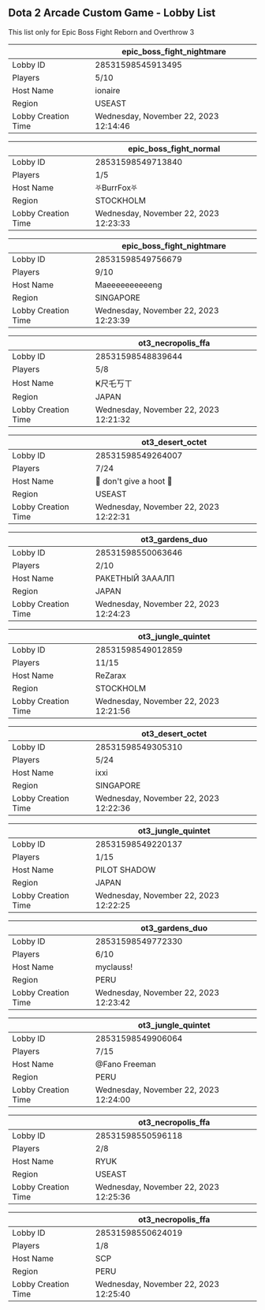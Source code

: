 ## Dota 2 Arcade Custom Game - Lobby List

This list only for Epic Boss Fight Reborn and Overthrow 3

|  | epic_boss_fight_nightmare |
| ------ | ------ |
| Lobby ID | 28531598545913495 |
| Players | 5/10 |
| Host Name | ionaire |
| Region | USEAST |
| Lobby Creation Time | Wednesday, November 22, 2023 12:14:46 |


|  | epic_boss_fight_normal |
| ------ | ------ |
| Lobby ID | 28531598549713840 |
| Players | 1/5 |
| Host Name | ⛧BurrFox⛧ |
| Region | STOCKHOLM |
| Lobby Creation Time | Wednesday, November 22, 2023 12:23:33 |


|  | epic_boss_fight_nightmare |
| ------ | ------ |
| Lobby ID | 28531598549756679 |
| Players | 9/10 |
| Host Name | Maeeeeeeeeeeng |
| Region | SINGAPORE |
| Lobby Creation Time | Wednesday, November 22, 2023 12:23:39 |


|  | ot3_necropolis_ffa |
| ------ | ------ |
| Lobby ID | 28531598548839644 |
| Players | 5/8 |
| Host Name | Ҝ尺乇丂ㄒ |
| Region | JAPAN |
| Lobby Creation Time | Wednesday, November 22, 2023 12:21:32 |


|  | ot3_desert_octet |
| ------ | ------ |
| Lobby ID | 28531598549264007 |
| Players | 7/24 |
| Host Name | 🦉 don't give a hoot 🦉 |
| Region | USEAST |
| Lobby Creation Time | Wednesday, November 22, 2023 12:22:31 |


|  | ot3_gardens_duo |
| ------ | ------ |
| Lobby ID | 28531598550063646 |
| Players | 2/10 |
| Host Name | РАКЕТНЫЙ ЗАААЛП |
| Region | JAPAN |
| Lobby Creation Time | Wednesday, November 22, 2023 12:24:23 |


|  | ot3_jungle_quintet |
| ------ | ------ |
| Lobby ID | 28531598549012859 |
| Players | 11/15 |
| Host Name | ReZarax |
| Region | STOCKHOLM |
| Lobby Creation Time | Wednesday, November 22, 2023 12:21:56 |


|  | ot3_desert_octet |
| ------ | ------ |
| Lobby ID | 28531598549305310 |
| Players | 5/24 |
| Host Name | ixxi |
| Region | SINGAPORE |
| Lobby Creation Time | Wednesday, November 22, 2023 12:22:36 |


|  | ot3_jungle_quintet |
| ------ | ------ |
| Lobby ID | 28531598549220137 |
| Players | 1/15 |
| Host Name | PILOT SHADOW |
| Region | JAPAN |
| Lobby Creation Time | Wednesday, November 22, 2023 12:22:25 |


|  | ot3_gardens_duo |
| ------ | ------ |
| Lobby ID | 28531598549772330 |
| Players | 6/10 |
| Host Name | myclauss! |
| Region | PERU |
| Lobby Creation Time | Wednesday, November 22, 2023 12:23:42 |


|  | ot3_jungle_quintet |
| ------ | ------ |
| Lobby ID | 28531598549906064 |
| Players | 7/15 |
| Host Name | @Fano Freeman |
| Region | PERU |
| Lobby Creation Time | Wednesday, November 22, 2023 12:24:00 |


|  | ot3_necropolis_ffa |
| ------ | ------ |
| Lobby ID | 28531598550596118 |
| Players | 2/8 |
| Host Name | RYUK |
| Region | USEAST |
| Lobby Creation Time | Wednesday, November 22, 2023 12:25:36 |


|  | ot3_necropolis_ffa |
| ------ | ------ |
| Lobby ID | 28531598550624019 |
| Players | 1/8 |
| Host Name | SCP |
| Region | PERU |
| Lobby Creation Time | Wednesday, November 22, 2023 12:25:40 |


